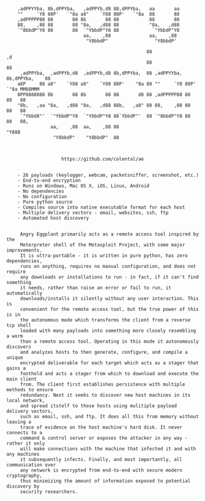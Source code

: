 
 
        ,adPPYYba, 8b,dPPYba,   ,adPPYb,d8 88,dPPYba,   aa       aa
        ""     `Y8 88P'   `"8a a8"    `Y88 88P'   `"8a  88       88
        ,adPPPPP88 88       88 8b       88 88           88       88
        88,    ,88 88       88 "8a,   ,d88 88           "8a,   ,d88
        `"8bbdP"Y8 88       88  `"YbbdP"Y8 88            `"YbbdP"Y8
                                aa,    ,88 	            aa,    ,88
                                 "Y8bbdP"                 "Y8bbdP'

                                                       88                          ,d
                                                       88                          88
         ,adPPYba,  ,adPPYb,d8  ,adPPYb,d8 8b,dPPYba,  88 ,adPPYYba, 8b,dPPYba,    88
        a8P     88 a8"    `Y88 a8"    `Y88 88P'    "8a 88 ""     `Y8 88P'   `"8a MM88MMM
        8PP8888888 8b       88 8b       88 88       d8 88 ,adPPPPP88 88       88   88
        "8b,   ,aa "8a,   ,d88 "8a,   ,d88 88b,   ,a8" 88 88,    ,88 88       88   88
         `"Ybbd8"'  `"YbbdP"Y8  `"YbbdP"Y8 88`YbbdP"'  88 `"8bbdP"Y8 88       88   88,
                    aa,    ,88  aa,    ,88 88                                      "Y888
                     "Y8bbdP"    "Y8bbdP"  88



                        https://github.com/colental/ae
 
 
        - 26 payloads (keylogger, webcam, packetsniffer, screenshot, etc.)
        - End-to-end encryption
        - Runs on Windows, Mac OS X, iOS, Linux, Android
        - No dependencies 
        - No configuration
        - Pure python source
        - Compiles source into native executable format for each host
        - Multiple delivery vectors - email, websites, ssh, ftp
        - Automated host discovery


         Angry Eggplant primarily acts as a remote access tool inspired by the
         Meterpreter shell of the Metasploit Project, with some major improvements.
         It is ultra-portable - it is written in pure python, has zero dependencies,
         runs on anything, requires no manual configuration, and does not require
         any downloads or installations to run - in fact, if it can't find something
         it needs, rather than raise an error or fail to run, it automatically
         downloads/installs it silently without any user interaction. This is
         convenient for the remote access tool, but the true power of this is in
         the autonomous mode which transforms the client from a reverse tcp shell
         loaded with many payloads into something more closely resembling a worm
         than a remote access tool. Operating in this mode it autonomously discovers
         and analyzes hosts to then generate, configure, and compile a unique
         encrypted deliverable for each target which acts as a stager that gains a
         foothold and acts a stager from which to download and execute the main client
         from. The client first establishes persistence with multiple methods to ensure
         redundancy. Next it seeks to discover new host machines in its local network,
         and spread itstelf to those hosts using mulitiple payload delivery vectors,
         such as email, ssh, and ftp. It does all this from memory without leaving a
         trace of evidence on the host machine's hard disk. It never connects to a
         command & control server or exposes the attacker in any way - rather it only
         will make connections with the machine that infected it and with any machines
         it subsequently infects. Finally, and most importantly, all communication over
         any network is encrypted from end-to-end with secure modern cryptography,
         thus minimizing the amount of information exposed to potential discovery by
         security researchers.


